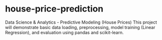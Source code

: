 # house-price-prediction
Data Science &amp; Analytics - Predictive Modeling (House Prices) This project will demonstrate basic data loading, preprocessing, model training (Linear Regression), and evaluation using pandas and scikit-learn.

